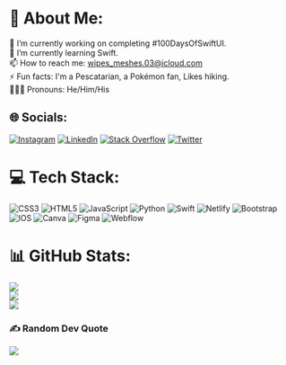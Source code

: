 # 💫 About Me:
🔭 I’m currently working on completing #100DaysOfSwiftUI.<br>🌱 I’m currently learning Swift.<br>📫 How to reach me: wipes_meshes.03@icloud.com<br>⚡ Fun facts: I'm a Pescatarian, a Pokémon fan, Likes hiking.<br>🧔🏻‍♂️ Pronouns: He/Him/His


## 🌐 Socials:
[![Instagram](https://img.shields.io/badge/Instagram-%23E4405F.svg?logo=Instagram&logoColor=white)](https://instagram.com/martinflischman) [![LinkedIn](https://img.shields.io/badge/LinkedIn-%230077B5.svg?logo=linkedin&logoColor=white)](https://linkedin.com/in/martinflischman) [![Stack Overflow](https://img.shields.io/badge/-Stackoverflow-FE7A16?logo=stack-overflow&logoColor=white)](https://stackoverflow.com/users/11690271) [![Twitter](https://img.shields.io/badge/Twitter-%231DA1F2.svg?logo=Twitter&logoColor=white)](https://twitter.com/MartinFlischman) 

# 💻 Tech Stack:
![CSS3](https://img.shields.io/badge/css3-%231572B6.svg?style=flat&logo=css3&logoColor=white) ![HTML5](https://img.shields.io/badge/html5-%23E34F26.svg?style=flat&logo=html5&logoColor=white) ![JavaScript](https://img.shields.io/badge/javascript-%23323330.svg?style=flat&logo=javascript&logoColor=%23F7DF1E) ![Python](https://img.shields.io/badge/python-3670A0?style=flat&logo=python&logoColor=ffdd54) ![Swift](https://img.shields.io/badge/swift-F54A2A?style=flat&logo=swift&logoColor=white) ![Netlify](https://img.shields.io/badge/netlify-%23000000.svg?style=flat&logo=netlify&logoColor=#00C7B7) ![Bootstrap](https://img.shields.io/badge/bootstrap-%23563D7C.svg?style=flat&logo=bootstrap&logoColor=white) ![IOS](https://img.shields.io/badge/IOS-%2320232a.svg?style=flat&logo=apple&logoColor=white) ![Canva](https://img.shields.io/badge/Canva-%2300C4CC.svg?style=flat&logo=Canva&logoColor=white) 	![Figma](https://img.shields.io/badge/figma-%23F24E1E.svg?style=flat&logo=figma&logoColor=white) ![Webflow](https://img.shields.io/badge/Webflow-4353FF?style=flat&logo=webflow&logoColor=white)
# 📊 GitHub Stats:
![](https://github-readme-stats.vercel.app/api?username=MartinFlischman&theme=dark&hide_border=true&include_all_commits=false&count_private=false)<br/>
![](https://github-readme-streak-stats.herokuapp.com/?user=MartinFlischman&theme=dark&hide_border=true)<br/>
![](https://github-readme-stats.vercel.app/api/top-langs/?username=MartinFlischman&theme=dark&hide_border=true&include_all_commits=false&count_private=false&layout=compact)

### ✍️ Random Dev Quote
![](https://quotes-github-readme.vercel.app/api?type=horizontal&theme=radical)

<!-- Proudly created with GPRM ( https://gprm.itsvg.in ) -->
